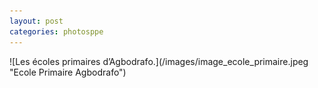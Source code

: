 ```yaml
---
layout: post
categories: photosppe
---
```


<div class="figure" markdown="1">
![Les écoles primaires d’Agbodrafo.](/images/image_ecole_primaire.jpeg "Ecole Primaire Agbodrafo")
</div>